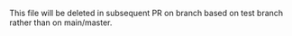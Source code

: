 This file will be deleted in subsequent PR on branch
based on test branch rather than on main/master.
